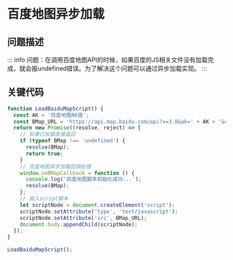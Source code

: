 # 百度地图异步加载

## 问题描述

::: info
问题：在调用百度地图API的时候，如果百度的JS相关文件没有加载完成，就会报undefined错误。为了解决这个问题可以通过异步加载实现。
:::

## 关键代码

```javascript
function LoadBaiduMapScript() {
  const AK = '百度地图AK值';
  const BMap_URL = 'https://api.map.baidu.com/api?v=3.0&ak=' + AK + '&callback=onBMapCallback';
  return new Promise((resolve, reject) => {
    // 如果已加载直接返回
    if (typeof BMap !== 'undefined') {
      resolve(BMap);
      return true;
    }
    // 百度地图异步加载回调处理
    window.onBMapCallback = function () {
      console.log('百度地图脚本初始化成功...');
      resolve(BMap);
    };
    // 插入script脚本
    let scriptNode = document.createElement('script');
    scriptNode.setAttribute('type', 'text/javascript');
    scriptNode.setAttribute('src', BMap_URL);
    document.body.appendChild(scriptNode);
  });
}

LoadBaiduMapScript();
```
